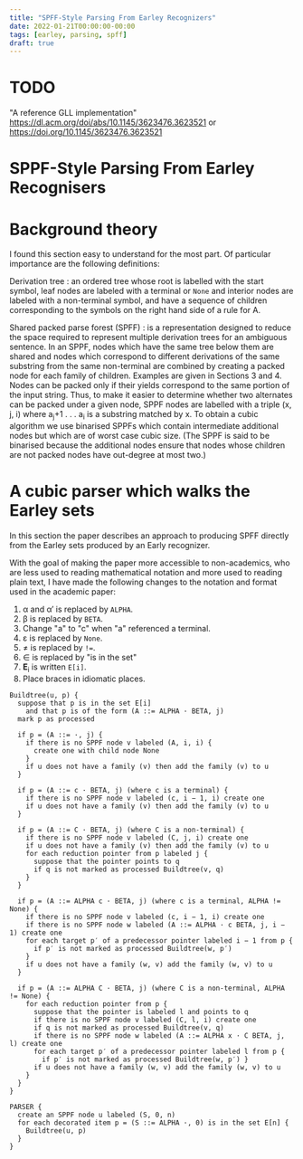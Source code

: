 ```yaml
---
title: "SPFF-Style Parsing From Earley Recognizers"
date: 2022-01-21T00:00:00-00:00
tags: [earley, parsing, spff]
draft: true
---
```


# TODO

"A reference GLL implementation"
https://dl.acm.org/doi/abs/10.1145/3623476.3623521 or
https://doi.org/10.1145/3623476.3623521

# SPPF-Style Parsing From Earley Recognisers

# Background theory

I found this section easy to understand for the most part.  Of particular
importance are the following definitions:

Derivation tree
: an ordered tree whose root is labelled with the start symbol, leaf nodes
are labeled with a terminal or `None` and interior nodes are labeled with a
non-terminal symbol, and have a sequence of children corresponding to the
symbols on the right hand side of a rule for A.

Shared packed parse forest (SPFF)
: is a representation designed to reduce the space required to represent
multiple derivation trees for an ambiguous sentence. In an SPPF, nodes
which have the same tree below them are shared and nodes which correspond
to different derivations of the same substring from the same non-terminal
are combined by creating a packed node for each family of
children. Examples are given in Sections 3 and 4. Nodes can be packed only
if their yields correspond to the same portion of the input string. Thus,
to make it easier to determine whether two alternates can be packed under a
given node, SPPF nodes are labelled with a triple (x, j, i) where
a<sub>j</sub>+1 . . . a<sub>i</sub> is a substring matched by x. To obtain
a cubic algorithm we use binarised SPPFs which contain intermediate
additional nodes but which are of worst case cubic size. (The SPPF is said
to be binarised because the additional nodes ensure that nodes whose
children are not packed nodes have out-degree at most two.)


# A cubic parser which walks the Earley sets

In this section the paper describes an approach to producing SPFF directly
from the Earley sets produced by an Early recognizer.

With the goal of making the paper more accessible to non-academics, who are
less used to reading mathematical notation and more used to reading plain
text, I have made the following changes to the notation and format used in
the academic paper:

1. α and α′ is replaced by `ALPHA`.
1. β is replaced by `BETA`.
1. Change "a" to "c" when "a" referenced a terminal.
1. ε is replaced by `None`.
1. ≠ is replaced by `!=`.
1. ∈ is replaced by "is in the set"
1. <b>E</b><sub>i</sub> is written `E[i]`.
1. Place braces in idiomatic places.



```
Buildtree(u, p) {
  suppose that p is in the set E[i]
    and that p is of the form (A ::= ALPHA · BETA, j)
  mark p as processed

  if p = (A ::= ·, j) {
    if there is no SPPF node v labeled (A, i, i) {
      create one with child node None
    }
    if u does not have a family (v) then add the family (v) to u
  }

  if p = (A ::= c · BETA, j) (where c is a terminal) {
    if there is no SPPF node v labeled (c, i − 1, i) create one
    if u does not have a family (v) then add the family (v) to u
  }

  if p = (A ::= C · BETA, j) (where C is a non-terminal) {
    if there is no SPPF node v labeled (C, j, i) create one
    if u does not have a family (v) then add the family (v) to u
    for each reduction pointer from p labeled j {
      suppose that the pointer points to q
      if q is not marked as processed Buildtree(v, q)
    }
  }

  if p = (A ::= ALPHA c · BETA, j) (where c is a terminal, ALPHA != None) {
    if there is no SPPF node v labeled (c, i − 1, i) create one
    if there is no SPPF node w labeled (A ::= ALPHA · c BETA, j, i − 1) create one
    for each target p′ of a predecessor pointer labeled i − 1 from p {
      if p′ is not marked as processed Buildtree(w, p′)
    }
    if u does not have a family (w, v) add the family (w, v) to u
  }

  if p = (A ::= ALPHA C · BETA, j) (where C is a non-terminal, ALPHA != None) {
    for each reduction pointer from p {
      suppose that the pointer is labeled l and points to q
      if there is no SPPF node v labeled (C, l, i) create one
      if q is not marked as processed Buildtree(v, q)
      if there is no SPPF node w labeled (A ::= ALPHA x · C BETA, j, l) create one
      for each target p′ of a predecessor pointer labeled l from p {
        if p′ is not marked as processed Buildtree(w, p′) }
      if u does not have a family (w, v) add the family (w, v) to u
    }
  }
}

PARSER {
  create an SPPF node u labeled (S, 0, n)
  for each decorated item p = (S ::= ALPHA ·, 0) is in the set E[n] {
    Buildtree(u, p)
  }
}
```
